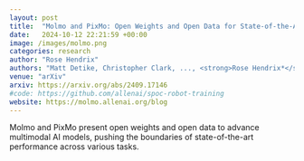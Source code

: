 ```yaml
---
layout: post
title:  "Molmo and PixMo: Open Weights and Open Data for State-of-the-Art Multimodal Models"
date:   2024-10-12 22:21:59 +00:00
image: /images/molmo.png
categories: research
author: "Rose Hendrix"
authors: "Matt Detike, Christopher Clark, ..., <strong>Rose Hendrix*</strong> et al."
venue: "arXiv"
arxiv: https://arxiv.org/abs/2409.17146
#code: https://github.com/allenai/spoc-robot-training
website: https://molmo.allenai.org/blog
---
```

Molmo and PixMo present open weights and open data to advance multimodal AI models, pushing the boundaries of state-of-the-art performance across various tasks.